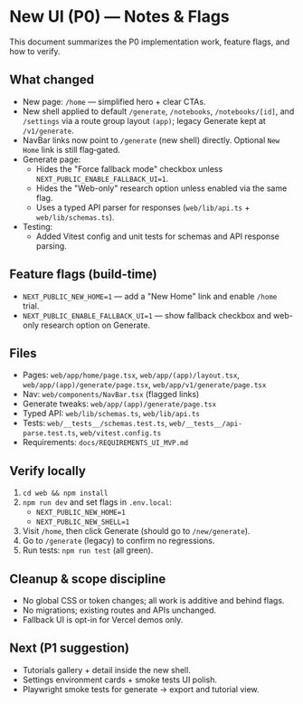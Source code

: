 # New UI (P0) — Notes & Flags

This document summarizes the P0 implementation work, feature flags, and how to verify.

## What changed
- New page: `/home` — simplified hero + clear CTAs.
- New shell applied to default `/generate`, `/notebooks`, `/notebooks/[id]`, and `/settings` via a route group layout `(app)`; legacy Generate kept at `/v1/generate`.
- NavBar links now point to `/generate` (new shell) directly. Optional `New Home` link is still flag‑gated.
- Generate page:
  - Hides the "Force fallback mode" checkbox unless `NEXT_PUBLIC_ENABLE_FALLBACK_UI=1`.
  - Hides the "Web-only" research option unless enabled via the same flag.
  - Uses a typed API parser for responses (`web/lib/api.ts` + `web/lib/schemas.ts`).
- Testing:
  - Added Vitest config and unit tests for schemas and API response parsing.

## Feature flags (build-time)
- `NEXT_PUBLIC_NEW_HOME=1` — add a "New Home" link and enable `/home` trial.
- `NEXT_PUBLIC_ENABLE_FALLBACK_UI=1` — show fallback checkbox and web-only research option on Generate.

## Files
- Pages: `web/app/home/page.tsx`, `web/app/(app)/layout.tsx`, `web/app/(app)/generate/page.tsx`, `web/app/v1/generate/page.tsx`
- Nav: `web/components/NavBar.tsx` (flagged links)
- Generate tweaks: `web/app/(app)/generate/page.tsx`
- Typed API: `web/lib/schemas.ts`, `web/lib/api.ts`
- Tests: `web/__tests__/schemas.test.ts`, `web/__tests__/api-parse.test.ts`, `web/vitest.config.ts`
- Requirements: `docs/REQUIREMENTS_UI_MVP.md`

## Verify locally
1. `cd web && npm install`
2. `npm run dev` and set flags in `.env.local`:
   - `NEXT_PUBLIC_NEW_HOME=1`
   - `NEXT_PUBLIC_NEW_SHELL=1`
3. Visit `/home`, then click Generate (should go to `/new/generate`).
4. Go to `/generate` (legacy) to confirm no regressions.
5. Run tests: `npm run test` (all green).

## Cleanup & scope discipline
- No global CSS or token changes; all work is additive and behind flags.
- No migrations; existing routes and APIs unchanged.
- Fallback UI is opt-in for Vercel demos only.

## Next (P1 suggestion)
- Tutorials gallery + detail inside the new shell.
- Settings environment cards + smoke tests UI polish.
- Playwright smoke tests for generate → export and tutorial view.
